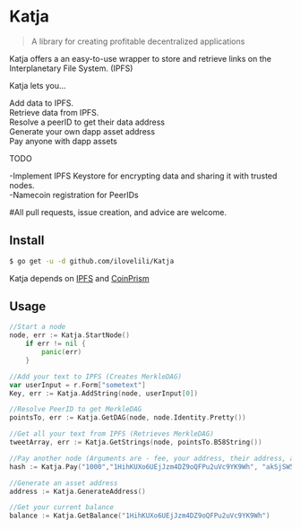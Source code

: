 # Katja

> A library for creating profitable decentralized applications

Katja offers a an easy-to-use wrapper to store and retrieve links on the Interplanetary File System. (IPFS)

Katja lets you...

Add data to IPFS.<br />
Retrieve data from IPFS.<br />
Resolve a peerID to get their data address<br />
Generate your own dapp asset address<br />
Pay anyone with dapp assets<br />

TODO

-Implement IPFS Keystore for encrypting data and sharing it with trusted nodes. <br />
-Namecoin registration for PeerIDs<br />

#All pull requests, issue creation, and advice are welcome. 

## Install

```sh
$ go get -u -d github.com/ilovelili/Katja
```

Katja depends on [IPFS](https://github.com/jbenet/go-ipfs) and [CoinPrism](http://coinprism.com/)

## Usage

```go
//Start a node
node, err := Katja.StartNode()
	if err != nil {
		panic(err)
	}

//Add your text to IPFS (Creates MerkleDAG)
var userInput = r.Form["sometext"]
Key, err := Katja.AddString(node, userInput[0])

//Resolve PeerID to get MerkleDAG
pointsTo, err := Katja.GetDAG(node, node.Identity.Pretty())

//Get all your text from IPFS (Retrieves MerkleDAG)  
tweetArray, err := Katja.GetStrings(node, pointsTo.B58String())

//Pay another node (Arguments are - fee, your address, their address, amount, asset address, private keys)
hash := Katja.Pay("1000","1HihKUXo6UEjJzm4DZ9oQFPu2uVc9YK9Wh", "akSjSW57xhGp86K6JFXXroACfRCw7SPv637", "10", "AHthB6AQHaSS9VffkfMqTKTxVV43Dgst36", "L1jftH241t2rhQSTrru9Vd2QumX4VuGsPhVfSPvibc4TYU4aGdaa" )

//Generate an asset address
address := Katja.GenerateAddress()

//Get your current balance
balance := Katja.GetBalance("1HihKUXo6UEjJzm4DZ9oQFPu2uVc9YK9Wh")
